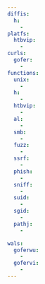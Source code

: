 ```yaml
---
diffis:
  h:
    -
platfs:
  htbvip:
    -
curls:
  gofer:
    -
functions:
  unix:
    -
  h:
    -
  htbvip:
    -
  al:
    -
  smb:
    -
  fuzz:
    -
  ssrf:
    -
  phish:
    -
  sniff:
    -
  suid:
    -
  sgid:
    -
  pathj:
    -

wals:
  goferwu:
    -
  gofervi:
    -
---
```

